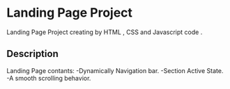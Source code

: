 # Landing Page Project

Landing Page Project creating by HTML , CSS and Javascript code .

## Description

Landing Page contants:
-Dynamically Navigation bar.
-Section Active State.
-A smooth scrolling behavior.

